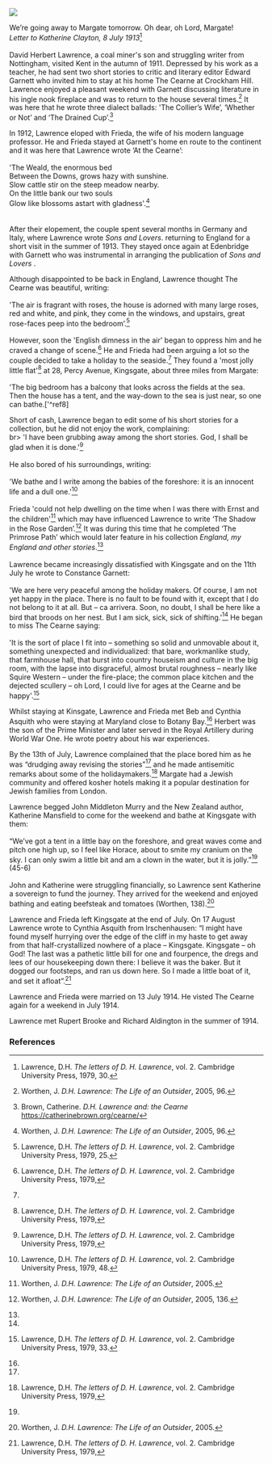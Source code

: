<a href="https://juncture-digital.org"><img src="https://juncture-digital.org/images/ve-button.png"></a>
<param ve-config title="D.H. Lawrence (1885–1930)" author="Michelle Crowther" layout="vtl" banner="https://upload.wikimedia.org/wikipedia/commons/3/3f/David_Herbert_Lawrence_%26_Frieda_von_Richthofen_1914.jpg" attribution="D.H. Lawrence and Frieda von Richthofen, 1914, via Wikimedia Commons">

<param ve-entity eid=“Q24993696” aliases=“Kingsgate”>
<param ve-entity eid="Q947442" aliases="Edenbridge">
<param ve-entity eid="Q5187371" aliases="Crockham Hill">

We’re going away to Margate tomorrow. Oh dear, oh Lord, Margate!   
_Letter to Katherine Clayton, 8 July 1913_[^ref1]
<br><br>
David Herbert Lawrence, a coal miner's son and struggling writer from Nottingham, visited Kent in the autumn of 1911. Depressed by his work as a teacher, he had sent two short stories to critic and literary editor Edward Garnett who invited him to stay at his home The Cearne at Crockham Hill. Lawrence enjoyed a pleasant weekend with Garnett discussing literature in his ingle nook fireplace and was to return to the house several times.[^ref2]  It was here that he wrote three dialect ballads: 'The Collier’s Wife’, ‘Whether or Not’ and ‘The Drained Cup’.[^ref3] 

In 1912, Lawrence eloped  with Frieda, the wife of his modern language professor. He and Frieda stayed at Garnett's home en route to the continent and it was here that Lawrence wrote ‘At the Cearne’:
<br><br>
'The Weald, the enormous bed   
Between the Downs, grows hazy with sunshine.   
Slow cattle stir on the steep meadow nearby.   
On the little bank our two souls   
Glow like blossoms astart with gladness'.[^ref2]   
<br><br>
After their elopement, the couple spent several months in Germany and Italy, where Lawrence wrote _Sons and Lovers_. returning to England for a short visit in the summer of 1913. They stayed once again at Edenbridge with Garnett who was instrumental in arranging the publication of _Sons and Lovers_ . 
<param ve-image url="https://upload.wikimedia.org/wikipedia/commons/3/3d/D.H.Lawrence_1912.jpg" label="D.H. Lawrence, 1912" attribution="Nehls, Edward , ed. D.H. Lawrence. A Composite Biography. Vol. 1 1885–1919, University of Wisconsin Press Frontispiece; 1957 2.">

Although disappointed to be back in England, Lawrence thought The Cearne was beautiful, writing: 
<br><br>
'The air is fragrant with roses, the house is adorned with many large roses, red and white, and pink, they come in the windows, and upstairs, great rose-faces peep into the bedroom’.[^ref4] 
<br><br>
However, soon the 'English dimness in the air' began to oppress him and he craved a change of scene.[^ref5] He and Frieda had been arguing a lot so the couple decided to take a holiday to the seaside.[^ref6] They found a 'most jolly little flat'[^ref7] at 28, Percy Avenue, Kingsgate, about three miles from Margate:
<br><br>
'The big bedroom has a balcony that looks across the fields at the sea. Then the house has a tent, and the way-down to the sea is just near, so one can bathe.['^ref8]

Short of cash, Lawrence began to edit some of his short stories for a collection, but he did not enjoy the work, complaining:
<br>br>
'I have been grubbing away among the short stories. God, I shall be glad when it is done.'[^ref9]
<br><br>
He also bored of his surroundings, writing: 
<br><br>
'We bathe and I write among the babies of the foreshore: it is an innocent life and a dull one.'[^ref10]
<br><br>
Frieda 'could not help dwelling on the time when I was there with Ernst and the children'[^ref11] which may have influenced Lawrence to write ‘The Shadow in the Rose Garden’.[^ref12]  It was during this time that he completed ‘The Primrose Path’ which would later feature in his collection _England, my England and other stories_.[^ref13] 
<br><br>
Lawrence became increasingly dissatisfied with Kingsgate and on the 11th July he wrote to Constance Garnett:
<br><br>
'We are here very peaceful among the holiday makers. Of course, I am not yet happy in the place. There is no fault to be found with it, except that I do not belong to it at all. But – ca arrivera. Soon, no doubt, I shall be here like a bird that broods on her nest. But I am sick, sick, sick of shifting.'[^ref14]
He began to miss The Cearne saying:
<br><br>
'It is the sort of place I fit into – something so solid and unmovable about it, something unexpected and individualized: that bare, workmanlike study, that farmhouse hall, that burst into country houseism and culture in the big room, with the lapse into disgraceful, almost brutal roughness – nearly like Squire Western – under the fire-place; the common place kitchen and the dejected scullery – oh Lord, I could live for ages at the Cearne and be happy'.[^ref15]

Whilst staying at Kinsgate, Lawrence and Frieda met Beb and Cynthia Asquith who were staying at Maryland close to Botany Bay.[^ref16] Herbert was the son of the Prime Minister and later served in the Royal Artillery during World War One. He wrote poetry about his war experiences. 
<param ve-image url="https://upload.wikimedia.org/wikipedia/commons/5/59/Maryland%2C_Botany_Rd_-_geograph.org.uk_-_1473937.jpg" label="Maryland, Botany Bay Road" attribution="Nigel Chadwick, via Wikimedia Commons" license="CC BY-SA 2.0"> 

By the 13th of July, Lawrence complained that the place bored him as he was “drudging away revising the stories”[^ref17] and he made antisemitic remarks about some of the holidaymakers.[^ref18] Margate had a Jewish community and offered kosher hotels making it a popular destination for Jewish families from London.

Lawrence begged John Middleton Murry and the New Zealand author, Katherine Mansfield to come for the weekend and bathe at Kingsgate with them: 
<br><br>
“We’ve got a tent in a little bay on the foreshore, and great waves come and pitch one high up, so I feel like Horace, about to smite my cranium on the sky. I can only swim a little bit and am a clown in the water, but it is jolly.”[^ref19]  (45-6) 
<br><br>
John and Katherine were struggling financially, so Lawrence sent Katherine a sovereign to fund the journey. They arrived for the weekend and enjoyed bathing and eating beefsteak and tomatoes (Worthen, 138).[^ref20]

Lawrence and Frieda left Kingsgate at the end of July.  On 17 August Lawrence wrote to Cynthia Asquith from Irschenhausen: “I might have found myself hurrying over the edge of the cliff in my haste to get away from that half-crystallized nowhere of a place – Kingsgate. Kingsgate – oh God! The last was a pathetic little bill for one and fourpence, the dregs and lees of our housekeeping down there: I believe it was the baker. But it dogged our footsteps, and ran us down here. So I made a little boat of it, and set it afloat”.[^ref21] 

Lawrence and Frieda were married on 13 July 1914.
He visted The Cearne again for a weekend in July 1914.

Lawrence met Rupert Brooke and Richard Aldington in the summer of 1914.

### References

[^ref1]: Lawrence, D.H. _The letters of D. H. Lawrence_, vol. 2. Cambridge University Press, 1979, 30.
[^ref2]: Worthen, J. _D.H. Lawrence: The Life of an Outsider_, 2005, 96.
[^ref3]: Brown, Catherine. _D.H. Lawrence and: the Cearne_ https://catherinebrown.org/cearne/
[^ref3]: Brown, Catherine. _D.H. Lawrence and: the Cearne_ https://catherinebrown.org/cearne/
[^ref4]: Lawrence, D.H. _The letters of D. H. Lawrence_, vol. 2. Cambridge University Press, 1979, 25.
[^ref5]: Lawrence, D.H. _The letters of D. H. Lawrence_, vol. 2. Cambridge University Press, 1979,
[^ref6]:
[^ref7]: Lawrence, D.H. _The letters of D. H. Lawrence_, vol. 2. Cambridge University Press, 1979,
[^ref8]: Lawrence, D.H. _The letters of D. H. Lawrence_, vol. 2. Cambridge University Press, 1979, 32.
[^ref9]: Lawrence, D.H. _The letters of D. H. Lawrence_, vol. 2. Cambridge University Press, 1979,
[^ref10]: Lawrence, D.H. _The letters of D. H. Lawrence_, vol. 2. Cambridge University Press, 1979, 48.
[^ref11]: Worthen, J. _D.H. Lawrence: The Life of an Outsider_, 2005.
[^ref12]: Worthen, J. _D.H. Lawrence: The Life of an Outsider_, 2005, 136.
[^ref13]:
[^ref14]:
[^ref15]: Lawrence, D.H. _The letters of D. H. Lawrence_, vol. 2. Cambridge University Press, 1979, 33.
[^ref16]:
[^ref17]:
[^ref18]: Lawrence, D.H. _The letters of D. H. Lawrence_, vol. 2. Cambridge University Press, 1979,
[^ref19]:
[^ref20]: Worthen, J. _D.H. Lawrence: The Life of an Outsider_, 2005.
[^ref21]: Lawrence, D.H. _The letters of D. H. Lawrence_, vol. 2. Cambridge University Press, 1979,

